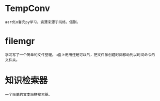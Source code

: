# TempConv
    aardio套壳py学习，资源来源于网络，侵删。
# filemgr
    学习写了一个简单的文件整理，u盘上用用还是可以的，把文件按创建时间移动到以时间命令的文件夹。
# 知识检索器
    一个简单的文本简拼搜索器。
   
